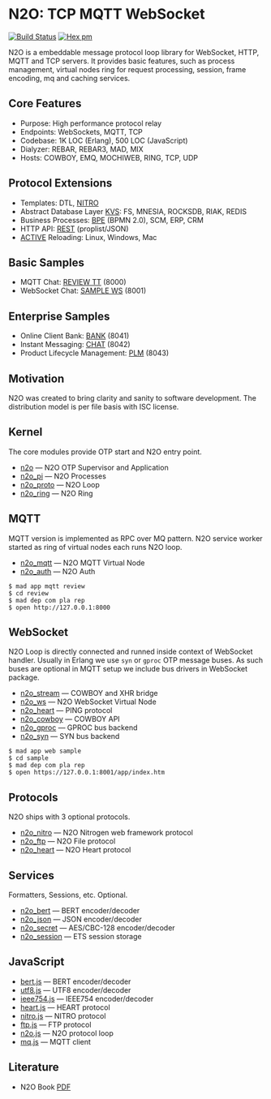 N2O: TCP MQTT WebSocket
=======================

[![Build Status](https://travis-ci.org/synrc/n2o.svg?branch=master)](https://travis-ci.org/synrc/n2o)
[![Hex pm](http://img.shields.io/hexpm/v/n2o.svg?style=flat)](https://hex.pm/packages/n2o)

N2O is a embeddable message protocol loop library for
WebSocket, HTTP, MQTT and TCP servers. It provides basic
features, such as process management, virtual nodes ring for
request processing, session, frame encoding, mq and caching services.

Core Features
-------------

* Purpose: High performance protocol relay
* Endpoints: WebSockets, MQTT, TCP
* Codebase: 1K LOC (Erlang), 500 LOC (JavaScript)
* Dialyzer: REBAR, REBAR3, MAD, MIX
* Hosts: COWBOY, EMQ, MOCHIWEB, RING, TCP, UDP

Protocol Extensions
-------------------

* Templates: DTL, <a href="https://nitro.n2o.space">NITRO</a>
* Abstract Database Layer <a href="https://kvs.n2o.space">KVS</a>: FS, MNESIA, ROCKSDB, RIAK, REDIS
* Business Processes: <a href="https://bpe.n2o.space">BPE</a> (BPMN 2.0), SCM, ERP, CRM
* HTTP API: <a href="https://rest.n2o.space">REST</a> (proplist/JSON)
* <a href="https://active.n2o.space">ACTIVE</a> Reloading: Linux, Windows, Mac

Basic Samples
-------------
* MQTT Chat: <a href="https://review.n2o.space">REVIEW TT</a> (8000)
* WebSocket Chat: <a href="https://sample.n2o.space">SAMPLE WS</a> (8001)

Enterprise Samples
------------------
* Online Client Bank: <a href="https://fin.n2o.space">BANK</a> (8041)
* Instant Messaging: <a href="https://chat.n2o.space">CHAT</a> (8042)
* Product Lifecycle Management: <a href="https://plm.n2o.space">PLM</a> (8043)

Motivation
----------

N2O was created to bring clarity and sanity to software development.
The distribution model is per file basis with ISC license.

Kernel
------

The core modules provide OTP start and N2O entry point.

* [n2o](https://ws.n2o.space/man/n2o.htm) — N2O OTP Supervisor and Application
* [n2o_pi](https://ws.n2o.space/man/n2o_pi.htm) — N2O Processes
* [n2o_proto](https://ws.n2o.space/man/n2o_proto.htm) — N2O Loop
* [n2o_ring](https://ws.n2o.space/man/n2o_ring.htm) — N2O Ring

MQTT
----

MQTT version is implemented as RPC over MQ pattern.
N2O service worker started as ring of virtual nodes each runs N2O loop.

* [n2o_mqtt](https://ws.n2o.space/man/n2o_mqtt.htm) — N2O MQTT Virtual Node
* [n2o_auth](https://ws.n2o.space/man/n2o_auth.htm) — N2O Auth

```
$ mad app mqtt review
$ cd review
$ mad dep com pla rep
$ open http://127.0.0.1:8000
```

WebSocket
---------

N2O Loop is directly connected and runned inside context of WebSocket handler.
Usually in Erlang we use `syn` or `gproc` OTP message buses.
As such buses are optional in MQTT setup we include bus drivers in WebSocket package.

* [n2o_stream](https://ws.n2o.space/man/n2o_stream.htm) — COWBOY and XHR bridge
* [n2o_ws](https://ws.n2o.space/man/n2o_ws.htm) — N2O WebSocket Virtual Node
* [n2o_heart](https://ws.n2o.space/man/n2o_heart.htm) — PING protocol
* [n2o_cowboy](https://ws.n2o.space/man/n2o_cowboy.htm) — COWBOY API
* [n2o_gproc](https://ws.n2o.space/man/n2o_gproc.htm) — GPROC bus backend
* [n2o_syn](https://ws.n2o.space/man/n2o_syn.htm) — SYN bus backend

```
$ mad app web sample
$ cd sample
$ mad dep com pla rep
$ open https://127.0.0.1:8001/app/index.htm
```

Protocols
---------

N2O ships with 3 optional protocols.

* [n2o_nitro](https://ws.n2o.space/man/n2o_nitro.htm) — N2O Nitrogen web framework protocol
* [n2o_ftp](https://ws.n2o.space/man/n2o_ftp.htm) — N2O File protocol
* [n2o_heart](https://ws.n2o.space/man/n2o_heart.htm) — N2O Heart protocol

Services
--------

Formatters, Sessions, etc. Optional.

* [n2o_bert](https://ws.n2o.space/man/n2o_bert.htm) — BERT encoder/decoder
* [n2o_json](https://ws.n2o.space/man/n2o_json.htm) — JSON encoder/decoder
* [n2o_secret](https://ws.n2o.space/man/n2o_secret.htm)  — AES/CBC-128 encoder/decoder
* [n2o_session](https://ws.n2o.space/man/n2o_session.htm) — ETS session storage

JavaScript
----------

* [bert.js](https://ws.n2o.space/man/bert.js.htm) — BERT encoder/decoder
* [utf8.js](https://ws.n2o.space/man/utf8.js.htm) — UTF8 encoder/decoder
* [ieee754.js](https://ws.n2o.space/man/ieee754.js.htm) — IEEE754 encoder/decoder
* [heart.js](https://ws.n2o.space/man/heart.js.htm) — HEART protocol
* [nitro.js](https://ws.n2o.space/man/nitro.js.htm) — NITRO protocol
* [ftp.js](https://ws.n2o.space/man/ftp.js.htm)  — FTP protocol
* [n2o.js](https://ws.n2o.space/man/n2o.js.htm) — N2O protocol loop
* [mq.js](https://ws.n2o.space/man/mq.js.htm) — MQTT client

Literature
----------

* N2O Book [PDF](http://synrc.com/apps/n2o/doc/book.pdf)

